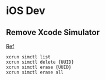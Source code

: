 # iOS Dev

## Remove Xcode Simulator

[Ref](http://www.wugaojun.com/blog/2015/08/23/tong-guo-ming-ling-xing-kuai-su-shan-chu-xcodemo-ni-qi/)

```
xcrun simctl list
xcrun simctl delete {UUID}
xcrun simctl erase {UUID}
xcrun simctl erase all
```
